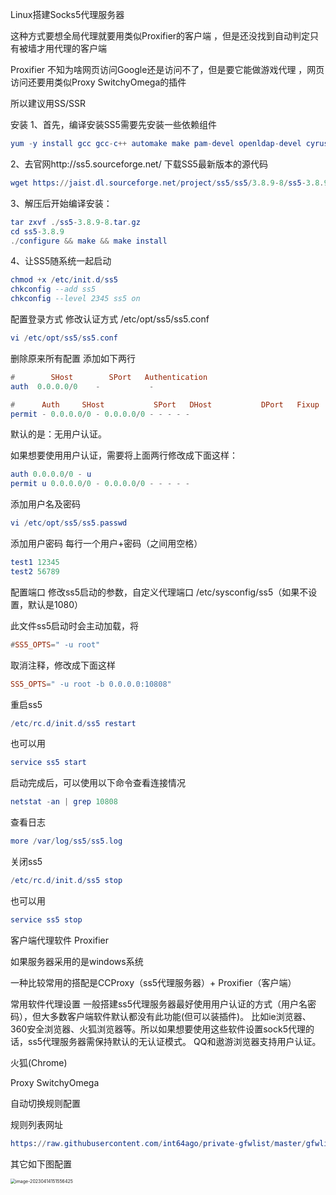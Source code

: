Linux搭建Socks5代理服务器

这种方式要想全局代理就要用类似Proxifier的客户端 ，但是还没找到自动判定只有被墙才用代理的客户端 

Proxifier 不知为啥网页访问Google还是访问不了，但是要它能做游戏代理 ，网页访问还要用类似Proxy SwitchyOmega的插件

所以建议用SS/SSR

安装
1、首先，编译安装SS5需要先安装一些依赖组件

```elm
yum -y install gcc gcc-c++ automake make pam-devel openldap-devel cyrus-sasl-devel openssl-devel
```

2、去官网http://ss5.sourceforge.net/ 下载SS5最新版本的源代码

```elm
wget https://jaist.dl.sourceforge.net/project/ss5/ss5/3.8.9-8/ss5-3.8.9-8.tar.gz
```

3、解压后开始编译安装：

```elm
tar zxvf ./ss5-3.8.9-8.tar.gz
cd ss5-3.8.9
./configure && make && make install
```

4、让SS5随系统一起启动

```elm
chmod +x /etc/init.d/ss5
chkconfig --add ss5
chkconfig --level 2345 ss5 on
```

配置登录方式
修改认证方式  /etc/opt/ss5/ss5.conf

```elm
vi /etc/opt/ss5/ss5.conf
```

删除原来所有配置 添加如下两行

```elm
#        SHost        SPort   Authentication
auth  0.0.0.0/0    -           -

#      Auth     SHost           SPort   DHost           DPort   Fixup   Group   Band    ExpDate
permit - 0.0.0.0/0 - 0.0.0.0/0 - - - - -
```

默认的是：无用户认证。 

如果想要使用用户认证，需要将上面两行修改成下面这样：

```elm
auth 0.0.0.0/0 - u
permit u 0.0.0.0/0 - 0.0.0.0/0 - - - - -
```

添加用户名及密码 

```elm
vi /etc/opt/ss5/ss5.passwd
```

添加用户密码 每行一个用户+密码（之间用空格）

```elm
test1 12345
test2 56789
```

配置端口
修改ss5启动的参数，自定义代理端口 /etc/sysconfig/ss5（如果不设置，默认是1080）  

此文件ss5启动时会主动加载，将

```elm
#SS5_OPTS=" -u root"
```

取消注释，修改成下面这样

```elm
SS5_OPTS=" -u root -b 0.0.0.0:10808"
```

重启ss5

```elm
/etc/rc.d/init.d/ss5 restart
```

也可以用

````elm
service ss5 start
````

启动完成后，可以使用以下命令查看连接情况

```elm
netstat -an | grep 10808
```

查看日志

```elm
more /var/log/ss5/ss5.log
```

关闭ss5

```elm
/etc/rc.d/init.d/ss5 stop
```

也可以用

```elm
service ss5 stop
```



客户端代理软件
Proxifier


如果服务器采用的是windows系统

一种比较常用的搭配是CCProxy（ss5代理服务器）+ Proxifier（客户端）



常用软件代理设置
 一般搭建ss5代理服务器最好使用用户认证的方式（用户名密码），但大多数客户端软件默认都没有此功能(但可以装插件)。
 比如ie浏览器、360安全浏览器、火狐浏览器等。所以如果想要使用这些软件设置sock5代理的话，ss5代理服务器需保持默认的无认证模式。 QQ和遨游浏览器支持用户认证。



火狐(Chrome)

Proxy SwitchyOmega

自动切换规则配置

规则列表网址

```elm
https://raw.githubusercontent.com/int64ago/private-gfwlist/master/gfwlist.txt
```

其它如下图配置

<img src="C:\Users\11650\AppData\Roaming\Typora\typora-user-images\image-20230414151556425.png" alt="image-20230414151556425" style="zoom: 50%;" />